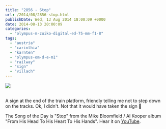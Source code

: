 ```yaml
---
title: "2856 - Stop"
url: /2014/08/2856-stop.html
publishDate: Wed, 13 Aug 2014 18:00:09 +0000
date: 2014-08-13 20:00:09
categories: 
  - "olympus-m-zuiko-digital-ed-75-mm-f1-8"
tags: 
  - "austria"
  - "carinthia"
  - "karnten"
  - "olympus-om-d-e-m1"
  - "railway"
  - "sign"
  - "villach"
---
```

<div class="container">
<div class="center"><a target="_blank" href="https://d25zfm9zpd7gm5.cloudfront.net/1200x1200/2014/20140727_190417_lr.jpg"><img src="https://d25zfm9zpd7gm5.cloudfront.net/0600x0600/2014/20140727_190417_lr.jpg" /></a></div>
</div>
<br />

A sign at the end of the train platform, friendly telling me not to step down on the tracks. Ok, I didn't. Not that it would have taken the sign 🙂

The Song of the Day is "Stop" from the Mike Bloomfield / Al Kooper album "From His Head To His Heart To His Hands". Hear it on <a href="https://www.youtube.com/watch?v=CdMf-86Evro" target="_blank">YouTube</a>.

